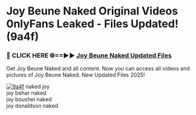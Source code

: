 # Joy Beune Naked Original Videos 0nlyFans Leaked - Files Updated! (9a4f)

<h3>🔴 CLICK HERE 🌐==►► <a href="https://tinyurl.com/up5wt9bj" rel="nofollow">Joy Beune Naked Updated Files</a></h3>

Get Joy Beune Naked and all content. Now you can access all videos and pictures of Joy Beune Naked. New Updated Files 2025!

[![9a4f](https://i.imgur.com/ABiUzMV.gif)](https://tinyurl.com/up5wt9bj)
naked joy<br>
joy behar naked<br>
joy boushel naked<br>
joy donaldson naked